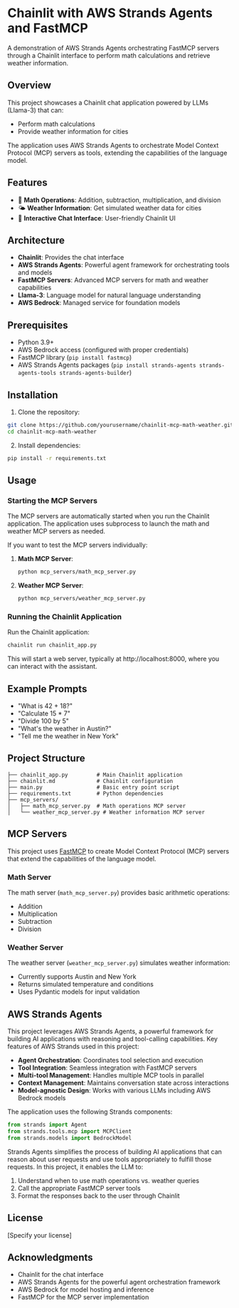 # Chainlit with AWS Strands Agents and FastMCP

A demonstration of AWS Strands Agents orchestrating FastMCP servers through a Chainlit interface to perform math calculations and retrieve weather information.

## Overview

This project showcases a Chainlit chat application powered by LLMs (Llama-3) that can:
- Perform math calculations 
- Provide weather information for cities

The application uses AWS Strands Agents to orchestrate Model Context Protocol (MCP) servers as tools, extending the capabilities of the language model.

## Features

- 🧮 **Math Operations**: Addition, subtraction, multiplication, and division
- 🌤️ **Weather Information**: Get simulated weather data for cities
- 💬 **Interactive Chat Interface**: User-friendly Chainlit UI

## Architecture

- **Chainlit**: Provides the chat interface
- **AWS Strands Agents**: Powerful agent framework for orchestrating tools and models
- **FastMCP Servers**: Advanced MCP servers for math and weather capabilities
- **Llama-3**: Language model for natural language understanding
- **AWS Bedrock**: Managed service for foundation models

## Prerequisites

- Python 3.9+
- AWS Bedrock access (configured with proper credentials)
- FastMCP library (`pip install fastmcp`)
- AWS Strands Agents packages (`pip install strands-agents strands-agents-tools strands-agents-builder`)

## Installation

1. Clone the repository:
```bash
git clone https://github.com/yourusername/chainlit-mcp-math-weather.git
cd chainlit-mcp-math-weather
```

2. Install dependencies:
```bash
pip install -r requirements.txt
```

## Usage

### Starting the MCP Servers

The MCP servers are automatically started when you run the Chainlit application. 
The application uses subprocess to launch the math and weather MCP servers as needed.

If you want to test the MCP servers individually:

1. **Math MCP Server**:
   ```bash
   python mcp_servers/math_mcp_server.py
   ```

2. **Weather MCP Server**:
   ```bash
   python mcp_servers/weather_mcp_server.py
   ```

### Running the Chainlit Application

Run the Chainlit application:
```bash
chainlit run chainlit_app.py
```

This will start a web server, typically at http://localhost:8000, where you can interact with the assistant.

## Example Prompts

- "What is 42 + 18?"
- "Calculate 15 * 7"
- "Divide 100 by 5"
- "What's the weather in Austin?"
- "Tell me the weather in New York"

## Project Structure

```
├── chainlit_app.py         # Main Chainlit application
├── chainlit.md             # Chainlit configuration
├── main.py                 # Basic entry point script 
├── requirements.txt        # Python dependencies
├── mcp_servers/
│   ├── math_mcp_server.py  # Math operations MCP server
│   └── weather_mcp_server.py # Weather information MCP server
```

## MCP Servers

This project uses [FastMCP](https://gofastmcp.com/) to create Model Context Protocol (MCP) servers that extend the capabilities of the language model.

### Math Server
The math server (`math_mcp_server.py`) provides basic arithmetic operations:
- Addition
- Multiplication
- Subtraction
- Division

### Weather Server
The weather server (`weather_mcp_server.py`) simulates weather information:
- Currently supports Austin and New York 
- Returns simulated temperature and conditions
- Uses Pydantic models for input validation

## AWS Strands Agents

This project leverages AWS Strands Agents, a powerful framework for building AI applications with reasoning and tool-calling capabilities. Key features of AWS Strands used in this project:

- **Agent Orchestration**: Coordinates tool selection and execution
- **Tool Integration**: Seamless integration with FastMCP servers
- **Multi-tool Management**: Handles multiple MCP tools in parallel
- **Context Management**: Maintains conversation state across interactions
- **Model-agnostic Design**: Works with various LLMs including AWS Bedrock models

The application uses the following Strands components:
```python
from strands import Agent
from strands.tools.mcp import MCPClient
from strands.models import BedrockModel
```

Strands Agents simplifies the process of building AI applications that can reason about user requests and use tools appropriately to fulfill those requests. In this project, it enables the LLM to:

1. Understand when to use math operations vs. weather queries
2. Call the appropriate FastMCP server tools
3. Format the responses back to the user through Chainlit

## License

[Specify your license]

## Acknowledgments

- Chainlit for the chat interface
- AWS Strands Agents for the powerful agent orchestration framework
- AWS Bedrock for model hosting and inference
- FastMCP for the MCP server implementation